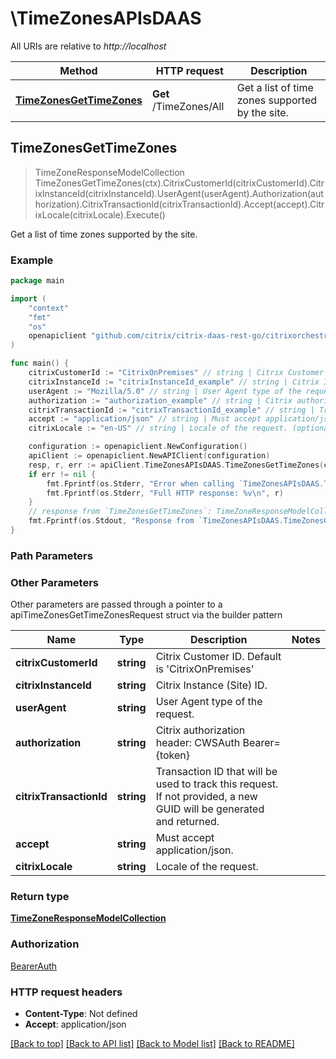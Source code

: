 # \TimeZonesAPIsDAAS

All URIs are relative to *http://localhost*

Method | HTTP request | Description
------------- | ------------- | -------------
[**TimeZonesGetTimeZones**](TimeZonesAPIsDAAS.md#TimeZonesGetTimeZones) | **Get** /TimeZones/All | Get a list of time zones supported by the site.



## TimeZonesGetTimeZones

> TimeZoneResponseModelCollection TimeZonesGetTimeZones(ctx).CitrixCustomerId(citrixCustomerId).CitrixInstanceId(citrixInstanceId).UserAgent(userAgent).Authorization(authorization).CitrixTransactionId(citrixTransactionId).Accept(accept).CitrixLocale(citrixLocale).Execute()

Get a list of time zones supported by the site.



### Example

```go
package main

import (
	"context"
	"fmt"
	"os"
	openapiclient "github.com/citrix/citrix-daas-rest-go/citrixorchestration"
)

func main() {
	citrixCustomerId := "CitrixOnPremises" // string | Citrix Customer ID. Default is 'CitrixOnPremises'
	citrixInstanceId := "citrixInstanceId_example" // string | Citrix Instance (Site) ID.
	userAgent := "Mozilla/5.0" // string | User Agent type of the request. (optional)
	authorization := "authorization_example" // string | Citrix authorization header: CWSAuth Bearer={token} (optional)
	citrixTransactionId := "citrixTransactionId_example" // string | Transaction ID that will be used to track this request. If not provided, a new GUID will be generated and returned. (optional)
	accept := "application/json" // string | Must accept application/json. (optional)
	citrixLocale := "en-US" // string | Locale of the request. (optional)

	configuration := openapiclient.NewConfiguration()
	apiClient := openapiclient.NewAPIClient(configuration)
	resp, r, err := apiClient.TimeZonesAPIsDAAS.TimeZonesGetTimeZones(context.Background()).CitrixCustomerId(citrixCustomerId).CitrixInstanceId(citrixInstanceId).UserAgent(userAgent).Authorization(authorization).CitrixTransactionId(citrixTransactionId).Accept(accept).CitrixLocale(citrixLocale).Execute()
	if err != nil {
		fmt.Fprintf(os.Stderr, "Error when calling `TimeZonesAPIsDAAS.TimeZonesGetTimeZones``: %v\n", err)
		fmt.Fprintf(os.Stderr, "Full HTTP response: %v\n", r)
	}
	// response from `TimeZonesGetTimeZones`: TimeZoneResponseModelCollection
	fmt.Fprintf(os.Stdout, "Response from `TimeZonesAPIsDAAS.TimeZonesGetTimeZones`: %v\n", resp)
}
```

### Path Parameters



### Other Parameters

Other parameters are passed through a pointer to a apiTimeZonesGetTimeZonesRequest struct via the builder pattern


Name | Type | Description  | Notes
------------- | ------------- | ------------- | -------------
 **citrixCustomerId** | **string** | Citrix Customer ID. Default is &#39;CitrixOnPremises&#39; | 
 **citrixInstanceId** | **string** | Citrix Instance (Site) ID. | 
 **userAgent** | **string** | User Agent type of the request. | 
 **authorization** | **string** | Citrix authorization header: CWSAuth Bearer&#x3D;{token} | 
 **citrixTransactionId** | **string** | Transaction ID that will be used to track this request. If not provided, a new GUID will be generated and returned. | 
 **accept** | **string** | Must accept application/json. | 
 **citrixLocale** | **string** | Locale of the request. | 

### Return type

[**TimeZoneResponseModelCollection**](TimeZoneResponseModelCollection.md)

### Authorization

[BearerAuth](../README.md#BearerAuth)

### HTTP request headers

- **Content-Type**: Not defined
- **Accept**: application/json

[[Back to top]](#) [[Back to API list]](../README.md#documentation-for-api-endpoints)
[[Back to Model list]](../README.md#documentation-for-models)
[[Back to README]](../README.md)

